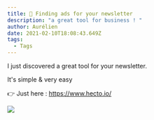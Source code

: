 ```yaml
---
title: 🎯 Finding ads for your newsletter
description: "a great tool for business ! "
author: Aurélien
date: 2021-02-10T18:08:43.649Z
tags:
  - Tags
---
```

I just discovered a great tool for your newsletter.

It's simple & very easy

👉 Just here : <https://www.hecto.io/>



![](/static/img/hecto.png)